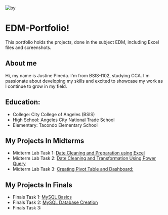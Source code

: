 ![by](https://github.com/user-attachments/assets/1f2e099e-025f-426b-b96d-b9ab58079b5d)

# EDM-Portfolio!
This portfolio holds the projects, done in the subject EDM, including Excel files and screenshots.

## About me
Hi, my name is Justine Pineda. I'm from BSIS-I102, studying CCA. I'm passionate about developing my skills and excited to showcase my work as I continue to grow in my field.

## Education:
- College: City College of Angeles (BSIS)
- High School: Angeles City National Trade School
- Elementary: Tacondo Elementary School
## My Projects In Midterms
- Midterm Lab Task 1: [Date Cleaning and Preparation using Excel](https://github.com/justine09902/justine09902/blob/main/Midterm%20Lab%20Task%201/task1.md)
- Midterm Lab Task 2: [Date Cleaning and Transformation Using Power Query](https://github.com/justine09902/justine09902/blob/main/Midterm%20Lab%20Task%202/task1.md)
- Midterm Lab Task 3: [Creating Pivot Table and Dashboard:](https://github.com/justine09902/Lab-Task-3)

## My Projects In Finals
- Finals Task 1: [MySQL Basics](https://justine09902.github.io/Finals-Lab-Task-1/)
- Finals Task 2: [MySQL Database Creation](https://justine09902.github.io/Finals-Lab-Task-2/)
- Finals Task 3:
